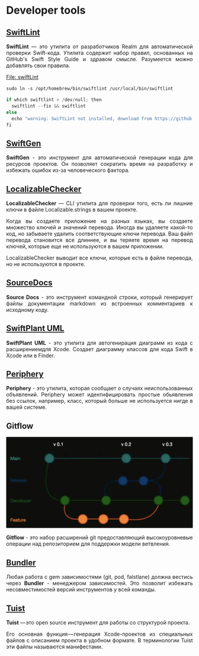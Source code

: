 # Developer tools

## [SwiftLint](https://github.com/realm/SwiftLint)
<p align="justify"><b>SwiftLint</b> — это утилита от разработчиков Realm для автоматической проверки Swift-кода. Утилита содержит набор правил, основанных на GitHub's Swift Style Guide и здравом смысле. Разумеется можно добавлять свои правила.</p>

[File: swiftLint](resources/swiftlint.yml) 

```
sudo ln -s /opt/homebrew/bin/swiftlint /usr/local/bin/swiftlint
```

```swift
if which swiftlint > /dev/null; then
  swiftlint --fix && swiftlint
else
  echo "warning: SwiftLint not installed, download from https://github.com/realm/SwiftLint"
fi
```

## [SwiftGen](https://github.com/SwiftGen/SwiftGen)
<p align="justify"><b>SwiftGen</b> - это инструмент для автоматической генерации кода для ресурсов проектов. Он позволяет сократить время на разработку и избежать ошибок из-за человеческого фактора. </p>

## [LocalizableChecker](https://github.com/Jonathan-Gander/LocalizableChecker)
<p align="justify"><b>LocalizableChecker</b> — CLI утилита для проверки того, есть ли лишние ключи в файле Localizable.strings в вашем проекте.</p>
<p align="justify">Когда вы создаете приложение на разных языках, вы создаете множество ключей и значений перевода. Иногда вы удаляете какой-то код, но забываете удалить соответствующие ключи перевода. Ваш файл перевода становится все длиннее, и вы теряете время на перевод ключей, которые еще не используются в вашем приложении.</p>
<p align="justify">LocalizableChecker выводит все ключи, которые есть в файле перевода, но не используются в проекте.</p>

## [SourceDocs](https://github.com/SourceDocs/SourceDocs)
<p align="justify"><b>Source Docs</b> - это инструмент командной строки, который генерирует файлы документации markdown из встроенных комментариев к исходному коду.</p>

## [SwiftPlant UML](https://github.com/MarcoEidinger/SwiftPlantUML-Xcode-Extension)
<p align="justify"><b>SwiftPlant UML</b> - это утилита для автогенирация диаграмм из кода с расширениемдля Xcode. Создает диаграмму классов для кода Swift в Xcode или в Finder.</p>

## [Periphery](https://github.com/peripheryapp/periphery)
<p align="justify"><b>Periphery</b> - это утилита, которая сообщает о случаях неиспользованных объявлений. Periphery может идентифицировать простые обьявления без ссылок, например, класс, который больше не используется нигде в вашей системе.</p>

## Gitflow
![](resources/Gitflow.png)
<p align="justify"><b>Gitflow</b> - это набор расширений git предоставляющий высокоуровневые операции над репозиторием для поддержки модели ветвления.</p>

## [Bundler](https://bundler.io)
<p align="justify">Любая работа с gem зависимостями (git, pod, falstlane) должна вестись через <b>Bundler</b> - менеджером зависимостей. Это позволит избежать несовместимостей версий инструментов у всей команды.</p>

## [Tuist](https://github.com/tuist/tuist)
<p align="justify"><b>Tuist</b> — это open source инструмент для работы со структурой проекта.</p>
<p align="justify">Его основная функция — генерация Xcode-проектов из специальных файлов с описанием проекта в удобном формате. В терминологии Tuist эти файлы называются манифестами.</p>